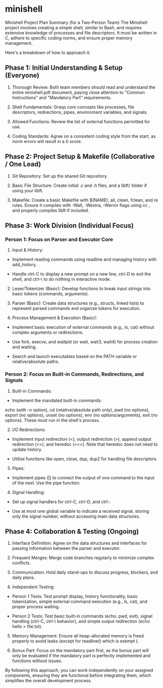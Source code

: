 # minishell

Minishell Project Plan Summary (for a Two-Person Team)
The Minishell project involves creating a simple shell, similar to Bash, and requires extensive knowledge of processes and file descriptors. It must be written in C, adhere to specific coding norms, and ensure proper memory management.

Here's a breakdown of how to approach it:

## Phase 1: Initial Understanding & Setup (Everyone)

1. Thorough Review: Both team members should read and understand the entire minishell.pdf document, paying close attention to "Common Instructions" and "Mandatory Part" requirements.

2. Shell Fundamentals: Grasp core concepts like processes, file descriptors, redirections, pipes, environment variables, and signals.

3. Allowed Functions: Review the list of external functions permitted for use.

4. Coding Standards: Agree on a consistent coding style from the start, as norm errors will result in a 0 score.

## Phase 2: Project Setup & Makefile (Collaborative / One Lead)

1. Git Repository: Set up the shared Git repository.

2. Basic File Structure: Create initial .c and .h files, and a libft/ folder if using your libft.

3. Makefile: Create a basic Makefile with $(NAME), all, clean, fclean, and re rules. Ensure it compiles with -Wall, -Wextra, -Werror flags using cc , and properly compiles libft if included.

## Phase 3: Work Division (Individual Focus)

### Person 1: Focus on Parser and Executor Core

1. Input & History:

- Implement reading commands using readline and managing history with add_history.

- Handle ctrl-C to display a new prompt on a new line, ctrl-D to exit the shell, and ctrl-\ to do nothing in interactive mode.

2. Lexer/Tokenizer (Basic): Develop functions to break input strings into basic tokens (commands, arguments).

3. Parser (Basic): Create data structures (e.g., structs, linked lists) to represent parsed commands and organize tokens for execution.

4. Process Management & Execution (Basic):

- Implement basic execution of external commands (e.g., ls, cat) without complex arguments or redirections.

- Use fork, execve, and waitpid (or wait, wait3, wait4) for process creation and waiting.

- Search and launch executables based on the PATH variable or relative/absolute paths.

### Person 2: Focus on Built-in Commands, Redirections, and Signals

1. Built-in Commands:

- Implement the mandated built-in commands: 

echo (with -n option), cd (relative/absolute path only), pwd (no options), export (no options), unset (no options), env (no options/arguments), exit (no options). These must run in the shell's process.

2. I/O Redirections:

- Implement input redirection (<), output redirection (>), append output redirection (>>), and heredoc (<<<). Note that heredoc does not need to update history.

- Utilize functions like open, close, dup, dup2 for handling file descriptors.

3. Pipes:

- Implement pipes (|) to connect the output of one command to the input of the next. Use the pipe function.

4. Signal Handling:

- Set up signal handlers for ctrl-C, ctrl-D, and ctrl-\.

- Use at most one global variable to indicate a received signal, storing only the signal number, without accessing main data structures.


## Phase 4: Collaboration & Testing (Ongoing)

1. Interface Definition: Agree on the data structures and interfaces for passing information between the parser and executor.

2. Frequent Merges: Merge code branches regularly to minimize complex conflicts.

3. Communication: Hold daily stand-ups to discuss progress, blockers, and daily plans.

4. Independent Testing:

- Person 1 Tests: Test prompt display, history functionality, basic tokenization, simple external command execution (e.g., ls, cat), and proper process waiting.

- Person 2 Tests: Test basic built-in commands (echo, pwd, exit), signal handling (ctrl-C, ctrl-\ behavior), and simple output redirection (echo hello > file.txt).

5. Memory Management: Ensure all heap-allocated memory is freed properly to avoid leaks (except for readline() which is exempt ).

6. Bonus Part: Focus on the mandatory part first, as the bonus part will only be evaluated if the mandatory part is perfectly implemented and functions without issues.

By following this approach, you can work independently on your assigned components, ensuring they are functional before integrating them, which simplifies the overall development process.

